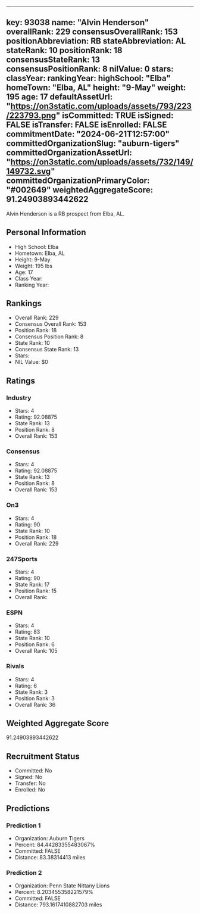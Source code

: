---
  key: 93038
  name: "Alvin Henderson"
  overallRank: 229
  consensusOverallRank: 153
  positionAbbreviation: RB
  stateAbbreviation: AL
  stateRank: 10
  positionRank: 18
  consensusStateRank: 13
  consensusPositionRank: 8
  nilValue: 0
  stars: 
  classYear: 
  rankingYear: 
  highSchool: "Elba"
  homeTown: "Elba, AL"
  height: "9-May"
  weight: 195
  age: 17
  defaultAssetUrl: "https://on3static.com/uploads/assets/793/223/223793.png"
  isCommitted: TRUE
  isSigned: FALSE
  isTransfer: FALSE
  isEnrolled: FALSE
  commitmentDate: "2024-06-21T12:57:00"
  committedOrganizationSlug: "auburn-tigers"
  committedOrganizationAssetUrl: "https://on3static.com/uploads/assets/732/149/149732.svg"
  committedOrganizationPrimaryColor: "#002649"
  weightedAggregateScore: 91.24903893442622
  ---
  
  Alvin Henderson is a RB prospect from Elba, AL.
  
  ## Personal Information
  - High School: Elba
  - Hometown: Elba, AL
  - Height: 9-May
  - Weight: 195 lbs
  - Age: 17
  - Class Year: 
  - Ranking Year: 
  
  ## Rankings
  - Overall Rank: 229
  - Consensus Overall Rank: 153
  - Position Rank: 18
  - Consensus Position Rank: 8
  - State Rank: 10
  - Consensus State Rank: 13
  - Stars: 
  - NIL Value: $0
  
  ## Ratings
  
  ### Industry
  - Stars: 4
  - Rating: 92.08875
  - State Rank: 13
  - Position Rank: 8
  - Overall Rank: 153
  
  ### Consensus
  - Stars: 4
  - Rating: 92.08875
  - State Rank: 13
  - Position Rank: 8
  - Overall Rank: 153
  
  ### On3
  - Stars: 4
  - Rating: 90
  - State Rank: 10
  - Position Rank: 18
  - Overall Rank: 229
  
  ### 247Sports
  - Stars: 4
  - Rating: 90
  - State Rank: 17
  - Position Rank: 15
  - Overall Rank: 
  
  ### ESPN
  - Stars: 4
  - Rating: 83
  - State Rank: 10
  - Position Rank: 6
  - Overall Rank: 105
  
  ### Rivals
  - Stars: 4
  - Rating: 6
  - State Rank: 3
  - Position Rank: 3
  - Overall Rank: 36
  
  ## Weighted Aggregate Score
  91.24903893442622
  
  ## Recruitment Status
  - Committed: No
  - Signed: No
  - Transfer: No
  - Enrolled: No
  
  
  
  ## Predictions
  
  ### Prediction 1
  - Organization: Auburn Tigers
  - Percent: 84.44283355483067%
  - Committed: FALSE
  - Distance: 83.38314413 miles
  
  ### Prediction 2
  - Organization: Penn State Nittany Lions
  - Percent: 8.203455358221579%
  - Committed: FALSE
  - Distance: 793.1617410882703 miles
  